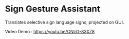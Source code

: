 # Sign Gesture Assistant
 Translates selective sign language signs, projected on GUI. 

Video Demo : https://youtu.be/ONlrG-83XZ8
